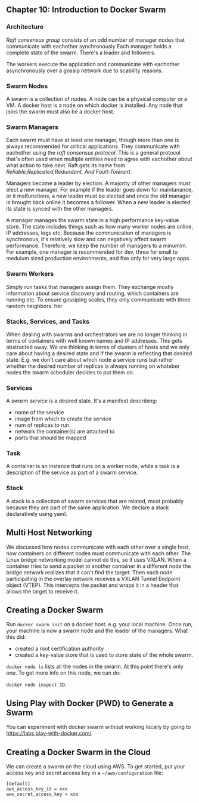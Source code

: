 ## Chapter 10: Introduction to Docker Swarm
### Architecture
*Raft consensus group* consists of an odd number of manager nodes that communicate with eachother synchronously Each manager holds a complete state of the swarm. There's a leader and followers.

The workers execute the application and communicate with eachother asynchronously over a gossip network due to scability reasons.

### Swarm Nodes
A swarm is a collection of nodes. A node can be a physical computer or a VM. A docker host is a node on which docker is installed. Any node that joins the swarm must also be a docker host.

### Swarm Managers
Each swarm must have at least one manager, though more than one is always recommended for critical applications. They communicate with eachother using the *raft consensus protocol*. This is a general protocol that's often used when multiple entities need to agree with
eachother about what action to take next. Raft gets its name from *Reliable,Replicated,Redundant, And Fault-Tolerant*.

Managers become a leader by election. A majority of other managers must elect a new manager. For example if the leader goes
down for maintanance, or it malfunctions, a new leader must be elected and once the old manager is brought back online it
becomes a follower. When a new leader is elected its state is synced with the other managers.

A manager manages the swarm state in a high performance key-value store. The state includes things such as how many worker nodes are online, IP addresses, logs etc. Because the communication of managers is synchronous, it's relatively slow and can 
negatively affect swarm performance. Therefore, we keep the number of managers to a minumim. For example, one manager is
recommended for dev, three for small to meduium sized production environments, and five only for very large apps.

### Swarm Workers
Simply run tasks that managers assign them. They exchange mostly information about service discovery and routing, which
containers are running etc. To ensure gossiping scales, they only communicate with three random neighbors.
her 
### Stacks, Services, and Tasks
When dealing with swarms and orchestrators we are no longer thinking in terms of containers with well known names
and IP addresses. This gets abstracted away. We are thinking in terms of clusters of hosts and we only care about having
a desired state and if the swarm is reflecting that desired state. E.g. we don't care about which node a service runs but
rather whether the desired number of replicas is always running on whateber nodes the swarm scheduler decides to put
them on.

### Services
A *swarm service* is a desired state. It's a manifest describing:

* name of the service
* image from which to create the service
* num of replicas to run
* network the container(s) are attached to
* ports that should be mapped

### Task
A container is an instance that runs on a worker node, while a task is a description of the service as part of a swarm
service.

### Stack
A stack is a collection of swarm services that are related, most probably because they are part of the same application.
We declare a stack declaratively using yaml.

## Multi Host Networking
We discussed how nodes communicate with each other over a single host, now containers on different nodes  must communicate
with each other. The Linux bridge networking model cannot do this, so it uses VXLAN. When a container tries to send
a packet to another container in a different node the bridge network realizes that it can't find the target. Then
each node participating in the overlay network receives a VXLAN Tunnel Endpoint object (VTEP). This intercepts
the packet and wraps it in a header that allows the target to receive it.

## Creating a Docker Swarm

Run `docker swarm init` on a docker host. e.g. your local machine. Once run, your machine is now a swarm node and the leader
of the managers. What this did:

* created a root certification authority
* created a key-value store that is used to store state of the whole swarm.

`docker node ls` lists all the nodes in the swarm. At this point there's only one. To get more info on this node, we can do:

`docker node inspect ID`.

## Using Play with Docker (PWD) to Generate a Swarm
You can experiment with docker swarm without working locally by going to  https://labs.play-with-docker.com/.

## Creating a Docker Swarm in the Cloud
We can create a swarm on the cloud using AWS. To get started, put your access key and secret access key in a `~/aws/configuration` file:

```
[default]
aws_access_key_id = xxx
aws_secret_access_key = xxx
```

